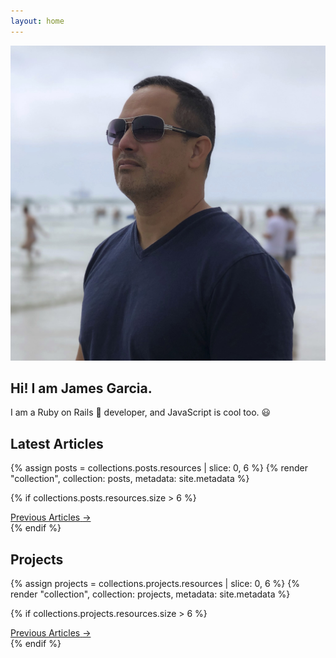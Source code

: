 ```yaml
---
layout: home
---
```


<section class="h-full py-20 bg-amber-300">
  <div class="flex flex-col px-4 py-8 justify-center items-center sm:flex-row">
    <div class="w-48 mr-8">
      <img class="rounded-full" src="/images/photo_at_beach_profile.jpg">
    </div>
    <div class="text-center subpixel-antialiased sm:text-left">
        <h1 class="mb-4 text-6xl font-extrabold text-gray-800 tracking-tight leading-none xl:text-8xl">
          Hi! I am James Garcia.
        </h1>
        <p class="font-light text-gray-700 font-medium md:text-lg lg:text-xl">
          I am a <span class="text-red-500 font-semibold">Ruby on Rails 💎</span> developer, and JavaScript is cool too. 😃
        </p>
    </div>
  </div>
</section>
<section class="bg-white py-10 px-4">
  <h2 class="mb-10 text-4xl tracking-tight font-bold text-gray-800 text-center">Latest Articles</h2>

  {% assign posts = collections.posts.resources | slice: 0, 6 %} {% render "collection", collection: posts, metadata: site.metadata %}

  {% if collections.posts.resources.size > 6 %}
  <div class="">
    <a href="/posts/" class="btn bg-gray-700">
      <span>Previous Articles</span>
      <span class="text-gray-300" aria-hidden="true">&rarr;</span>
    </a>
  </div>
  {% endif %}
</section>
<section class="py-10 px-4 bg-gray-100">
  <h2 class="mb-10 text-4xl tracking-tight font-bold text-gray-800 text-center">Projects</h2>

  {% assign projects = collections.projects.resources | slice: 0, 6 %} {% render "collection", collection: projects, metadata: site.metadata %}

  {% if collections.projects.resources.size > 6 %}
  <div class="">
<a href="/projects/" class="btn bg-gray-700">
  <span>Previous Articles</span>
  <span class="text-gray-300" aria-hidden="true">&rarr;</span>
</a>
  </div>
  {% endif %}
</section>
